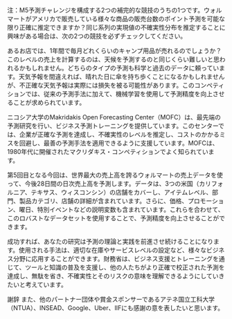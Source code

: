 注：M5予測チャレンジを構成する2つの補完的な競技のうちの1つです。ウォルマートがアメリカで販売している様々な商品の販売台数のポイント予測を可能な限り正確に推定できますか？同じ系列の実現値の不確実性分布を推定することに興味がある場合は、次の2つの競技を必ずチェックしてください。

あるお店では、1年間で毎月どれくらいのキャンプ用品が売れるのでしょうか？このレベルの売上を計算するのは、天候を予測するのと同じくらい難しいと思われるかもしれません。どちらのタイプの予測も科学と過去のデータに頼っています。天気予報を間違えれば、晴れた日に傘を持ち歩くことになるかもしれませんが、不正確な天気予報は実際には損失を被る可能性があります。このコンペティションでは、従来の予測手法に加えて、機械学習を使用して予測精度を向上させることが求められています。

ニコシア大学のMakridakis Open Forecasting Center（MOFC）は、最先端の予測研究を行い、ビジネス予測トレーニングを提供しています。このセンターでは、企業が正確な予測を達成し、不確実性のレベルを推定し、コストのかかるミスを回避し、最善の予測手法を適用できるように支援しています。MOFCは、1980年代に開催されたマクリダキス・コンペティションでよく知られています。

第5回目となる今回は、世界最大の売上高を誇るウォルマートの売上データを使って、今後28日間の日次売上高を予測します。データは、3つの米国（カリフォルニア、テキサス、ウィスコンシン）の店舗をカバーし、アイテムレベル、部門、製品カテゴリ、店舗の詳細が含まれています。さらに、価格、プロモーション、曜日、特別イベントなどの説明変数も含まれています。これらを合わせて、このロバストなデータセットを使用することで、予測精度を向上させることができます。

成功すれば、あなたの研究は予測の理論と実践を前進させ続けることになります。使用される手法は、適切な在庫やサービスレベルの設定など、様々なビジネス分野に応用することができます。財務省は、ビジネス支援とトレーニングを通じて、ツールと知識の普及を支援し、他の人たちがより正確で校正された予測を達成し、無駄を省き、不確実性とそのリスクの意味を理解できるようにしていきたいと考えています。

謝辞
また、他のパートナー団体や賞金スポンサーであるアテネ国立工科大学（NTUA）、INSEAD、Google、Uber、IIFにも感謝の意を表したいと思います。
